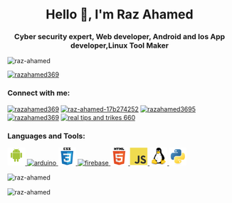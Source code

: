 <h1 align="center">Hello 👋, I'm Raz Ahamed</h1>
<h3 align="center">Cyber security expert, Web developer, Android and Ios App developer,Linux Tool Maker</h3>

<p align="left"> <img src="https://komarev.com/ghpvc/?username=raz-ahamed&label=Profile%20views&color=0e75b6&style=flat" alt="raz-ahamed" /> </p>

<p align="left"> <a href="https://twitter.com/RazAhamed7" target="blank"><img src="https://img.shields.io/twitter/follow/razahamed369?logo=twitter&style=for-the-badge" alt="razahamed369" /></a> </p>

<h3 align="left">Connect with me:</h3>
<p align="left">
<a href="https://twitter.com/razahamed369" target="blank"><img align="center" src="https://raw.githubusercontent.com/rahuldkjain/github-profile-readme-generator/master/src/images/icons/Social/twitter.svg" alt="razahamed369" height="30" width="40" /></a>
<a href="https://linkedin.com/in/raz-ahamed-17b274252" target="blank"><img align="center" src="https://raw.githubusercontent.com/rahuldkjain/github-profile-readme-generator/master/src/images/icons/Social/linked-in-alt.svg" alt="raz-ahamed-17b274252" height="30" width="40" /></a>
<a href="https://fb.com/razahamed3695" target="blank"><img align="center" src="https://raw.githubusercontent.com/rahuldkjain/github-profile-readme-generator/master/src/images/icons/Social/facebook.svg" alt="razahamed3695" height="30" width="40" /></a>
<a href="https://instagram.com/razahamed369" target="blank"><img align="center" src="https://raw.githubusercontent.com/rahuldkjain/github-profile-readme-generator/master/src/images/icons/Social/instagram.svg" alt="razahamed369" height="30" width="40" /></a>
<a href="https://www.youtube.com/c/realtipstricks6609" target="blank"><img align="center" src="https://raw.githubusercontent.com/rahuldkjain/github-profile-readme-generator/master/src/images/icons/Social/youtube.svg" alt="real tips and trikes 660" height="30" width="40" /></a>
</p>

<h3 align="left">Languages and Tools:</h3>
<p align="left"> <a href="https://developer.android.com" target="_blank" rel="noreferrer"> <img src="https://raw.githubusercontent.com/devicons/devicon/master/icons/android/android-original-wordmark.svg" alt="android" width="40" height="40"/> </a> <a href="https://www.arduino.cc/" target="_blank" rel="noreferrer"> <img src="https://cdn.worldvectorlogo.com/logos/arduino-1.svg" alt="arduino" width="40" height="40"/> </a> <a href="https://www.w3schools.com/css/" target="_blank" rel="noreferrer"> <img src="https://raw.githubusercontent.com/devicons/devicon/master/icons/css3/css3-original-wordmark.svg" alt="css3" width="40" height="40"/> </a> <a href="https://firebase.google.com/" target="_blank" rel="noreferrer"> <img src="https://www.vectorlogo.zone/logos/firebase/firebase-icon.svg" alt="firebase" width="40" height="40"/> </a> <a href="https://www.w3.org/html/" target="_blank" rel="noreferrer"> <img src="https://raw.githubusercontent.com/devicons/devicon/master/icons/html5/html5-original-wordmark.svg" alt="html5" width="40" height="40"/> </a> <a href="https://developer.mozilla.org/en-US/docs/Web/JavaScript" target="_blank" rel="noreferrer"> <img src="https://raw.githubusercontent.com/devicons/devicon/master/icons/javascript/javascript-original.svg" alt="javascript" width="40" height="40"/> </a> <a href="https://www.linux.org/" target="_blank" rel="noreferrer"> <img src="https://raw.githubusercontent.com/devicons/devicon/master/icons/linux/linux-original.svg" alt="linux" width="40" height="40"/> </a> <a href="https://www.python.org" target="_blank" rel="noreferrer"> <img src="https://raw.githubusercontent.com/devicons/devicon/master/icons/python/python-original.svg" alt="python" width="40" height="40"/> </a> </p>

<p><img align="center" src="https://github-readme-stats.vercel.app/api/top-langs?username=raz-ahamed&show_icons=true&locale=en&layout=compact" alt="raz-ahamed" /></p>

<p><img align="center" src="https://github-readme-streak-stats.herokuapp.com/?user=raz-ahamed&" alt="raz-ahamed" /></p>
